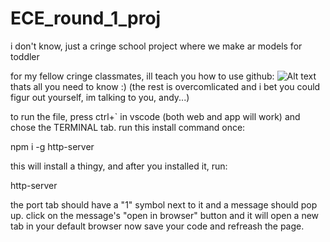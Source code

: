 # ECE_round_1_proj
i don't know, just a cringe school project where we make ar models for toddler


for my fellow cringe classmates, ill teach you how to use github:
![Alt text](image.png)
thats all you need to know :) (the rest is overcomlicated and i bet you could figur out yourself, im talking to you, andy...)


to run the file, press ctrl+` in vscode (both web and app will work) and chose the TERMINAL tab. run this install command once:

npm i -g http-server

this will install a thingy, and after you installed it, run:

http-server

the port tab should have a "1" symbol next to it and a message should pop up.
click on the message's "open in browser" button and it will open a new tab in your default browser
now save your code and refreash the page.
